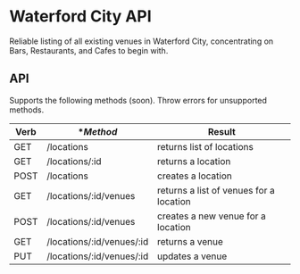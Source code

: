 # Waterford City API
Reliable listing of all existing venues in Waterford City, concentrating on Bars, Restaurants, and Cafes to begin with.

API
----

Supports the following methods (soon). Throw errors for unsupported methods.

| **Verb** | **Method*    | **Result**   |
|--------|-----------------------------|------------------------------------------|
| GET    | /locations                  | returns list of locations                |
| GET    | /locations/:id              | returns a location                       |
| POST   | /locations                  | creates a location                       |
| GET    | /locations/:id/venues       | returns a list of venues for a location  |
| POST   | /locations/:id/venues       | creates a new venue for a location       |
| GET    | /locations/:id/venues/:id   | returns a venue                          |
| PUT    | /locations/:id/venues/:id   | updates a venue                          |